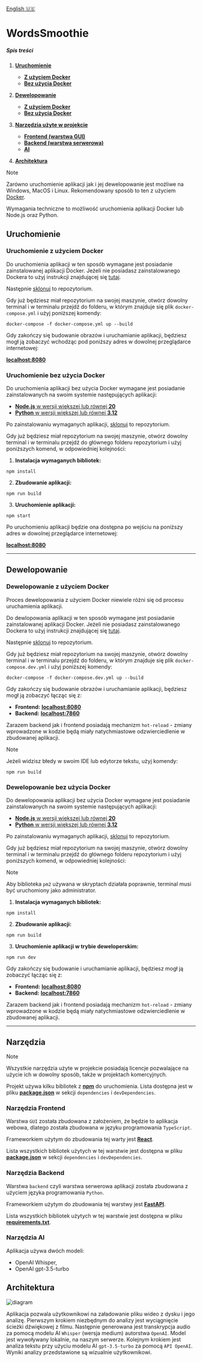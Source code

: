 [English :us:](./README.en.md)

# WordsSmoothie

##### Spis treści

1. [**Uruchomienie**](#uruchomienie)

   - [**Z użyciem Docker**](#uruchomienie-z-użyciem-docker)
   - [**Bez użycia Docker**](#uruchomienie-bez-użycia-docker)

2. [**Dewelopowanie**](#dewelopowanie)

   - [**Z użyciem Docker**](#dewelopowanie-z-użyciem-docker)
   - [**Bez użycia Docker**](#dewelopowanie-bez-użycia-docker)

3. [**Narzędzia użyte w projekcie**](#narzędzia)
   - [**Frontend (warstwa GUI)**](#narzędzia-frontend)
   - [**Backend (warstwa serwerowa)**](#narzędzia-backend)
   - [**AI**](#narzędzia-ai)
4. [**Architektura**](#architektura)

</hr>

> [!Note]
> Zarówno uruchomienie aplikacji jak i jej dewelopowanie jest możliwe na Windows, MacOS i Linux. Rekomendowany sposób to ten z użyciem [Docker](https://www.docker.com/).
>
> Wymagania techniczne to możliwość uruchomienia aplikacji Docker lub Node.js oraz Python.

## Uruchomienie

### Uruchomienie z użyciem Docker

Do uruchomienia aplikacji w ten sposób wymagane jest posiadanie zainstalowanej aplikacji Docker. Jeżeli nie posiadasz zainstalowanego Dockera to użyj instrukcji znajdującej się [tutaj](https://docs.docker.com/get-started/get-docker/).

Następnie [sklonuj](https://docs.github.com/en/repositories/creating-and-managing-repositories/cloning-a-repository) to repozytorium.

Gdy już będziesz miał repozytorium na swojej maszynie, otwórz dowolny terminal i w terminalu przejdź do folderu, w którym znajduje się plik `docker-compose.yml` i użyj poniższej komendy:

```
docker-compose -f docker-compose.yml up --build
```

Gdy zakończy się budowanie obrazów i uruchamianie aplikacji, będziesz mogł ją zobaczyć wchodząc pod poniższy adres w dowolnej przeglądarce internetowej:

[**localhost:8080**](http://localhost:8080)

### Uruchomienie bez użycia Docker

Do uruchomienia aplikacji bez użycia Docker wymagane jest posiadanie zainstalowanych na swoim systemie następujących aplikacji:

- [**Node.js** w wersji większej lub równej **20**](https://nodejs.org/en/download/package-manager/current)
- [**Python** w wersji większej lub równej **3.12**](https://www.python.org/downloads/)

Po zainstalowaniu wymaganych aplikacji, [sklonuj](https://docs.github.com/en/repositories/creating-and-managing-repositories/cloning-a-repository) to repozytorium.

Gdy już będziesz miał repozytorium na swojej maszynie, otwórz dowolny terminal i w terminalu przejdź do głównego folderu repozytorium i użyj poniższych komend, w odpowiedniej kolejności:

1. **Instalacja wymaganych bibliotek:**

```
npm install
```

2. **Zbudowanie aplikacji:**

```
npm run build
```

3. **Uruchomienie aplikacji:**

```
npm start
```

Po uruchomieniu aplikacji będzie ona dostępna po wejściu na poniższy adres w dowolnej przeglądarce internetowej:

[**localhost:8080**](http://localhost:8080)

<hr>

## Dewelopowanie

### Dewelopowanie z użyciem Docker

Proces dewelopowania z użyciem Docker niewiele różni się od procesu uruchamienia aplikacji.

Do dewlopowania aplikacji w ten sposób wymagane jest posiadanie zainstalowanej aplikacji Docker. Jeżeli nie posiadasz zainstalowanego Dockera to użyj instrukcji znajdującej się [tutaj](https://docs.docker.com/get-started/get-docker/).

Następnie [sklonuj](https://docs.github.com/en/repositories/creating-and-managing-repositories/cloning-a-repository) to repozytorium.

Gdy już będziesz miał repozytorium na swojej maszynie, otwórz dowolny terminal i w terminalu przejdź do folderu, w którym znajduje się plik `docker-compose.dev.yml` i użyj poniższej komendy:

```
docker-compose -f docker-compose.dev.yml up --build
```

Gdy zakończy się budowanie obrazów i uruchamianie aplikacji, będziesz mogł ją zobaczyć łącząc się z:

- **Frontend:** [**localhost:8080**](http://localhost:8080)
- **Backend:** [**localhost:7860**](http://localhost:7860)

Zarazem backend jak i frontend posiadają mechanizm `hot-reload` - zmiany wprowadzone w kodzie będą miały natychmiastowe odzwierciedlenie w zbudowanej aplikacji.

> [!Note]
> Jeżeli widzisz błedy w swoim IDE lub edytorze tekstu, użyj komendy:
>
> ```
> npm run build
> ```

### Dewelopowanie bez użycia Docker

Do dewelopowania aplikacji bez użycia Docker wymagane jest posiadanie zainstalowanych na swoim systemie następujących aplikacji:

- [**Node.js** w wersji większej lub równej **20**](https://nodejs.org/en/download/package-manager/current)
- [**Python** w wersji większej lub równej **3.12**](https://www.python.org/downloads/)

Po zainstalowaniu wymaganych aplikacji, [sklonuj](https://docs.github.com/en/repositories/creating-and-managing-repositories/cloning-a-repository) to repozytorium.

Gdy już będziesz miał repozytorium na swojej maszynie, otwórz dowolny terminal i w terminalu przejdź do głównego folderu repozytorium i użyj poniższych komend, w odpowiedniej kolejności:

> [!Note]
> Aby biblioteka `pm2` używana w skryptach działała poprawnie, terminal musi być uruchomiony jako administrator.

1. **Instalacja wymaganych bibliotek:**

```
npm install
```

2. **Zbudowanie aplikacji:**

```
npm run build
```

3. **Uruchomienie aplikacji w trybie deweloperskim:**

```
npm run dev
```

Gdy zakończy się budowanie i uruchamianie aplikacji, będziesz mogł ją zobaczyć łącząc się z:

- **Frontend:** [**localhost:8080**](http://localhost:8080)
- **Backend:** [**localhost:7860**](http://localhost:7860)

Zarazem backend jak i frontend posiadają mechanizm `hot-reload` - zmiany wprowadzone w kodzie będą miały natychmiastowe odzwierciedlenie w zbudowanej aplikacji.

<hr>

## Narzędzia

> [!Note]
> Wszystkie narzędzia użyte w projekcie posiadają licencje pozwalające na użycie ich w dowolny sposób, także w projektach komercyjnych.

Projekt używa kilku bibliotek z [**npm**](https://www.npmjs.com/) do uruchomienia. Lista dostępna jest w pliku [**package.json**](./package.json) w sekcji `dependencies` i `devDependencies`.

### Narzędzia Frontend

Warstwa `GUI` została zbudowana z założeniem, że będzie to aplikacja webowa, dlatego została zbudowana w języku programowania `TypeScript`.

Frameworkiem użytym do zbudowania tej warty jest [**React**](https://react.dev/).

Lista wszystkich bibliotek użytych w tej warstwie jest dostępna w pliku [**package.json**](./frontend/package.json) w sekcji `dependencies` i `devDependencies`.

### Narzędzia Backend

Warstwa `backend` czyli warstwa serwerowa aplikacji została zbudowana z użyciem języka programowania `Python`.

Frameworkiem użytym do zbudowania tej warstwy jest [**FastAPI**](https://fastapi.tiangolo.com/).

Lista wszystkich bibliotek użytych w tej warstwie jest dostępna w pliku [**requirements.txt**](./backend/requirements.txt).

### Narzędzia AI
Aplikacja używa dwóch modeli:
- OpenAI Whisper,
- OpenAI gpt-3.5-turbo

</hr>

## Architektura
![diagram](https://github.com/user-attachments/assets/81fe4668-0eed-48bf-bee9-eea3aadc6fc6)

Aplikacja pozwala użytkownikowi na załadowanie pliku wideo z dysku i jego analizę. Pierwszym krokiem niezbędnym do analizy jest wyciągnięcie ścieżki dźwiękowej z filmu. Następnie generowana jest transkrypcja audio za pomocą modelu AI `Whisper` (wersja medium) autorstwa `OpenAI`. Model jest wywoływany lokalnie, na naszym serwerze. Kolejnym krokiem jest analiza tekstu przy użyciu modelu AI `gpt-3.5-turbo` za pomocą `API OpenAI`. Wyniki analizy przedstawione są wizualnie użytkownikowi.
